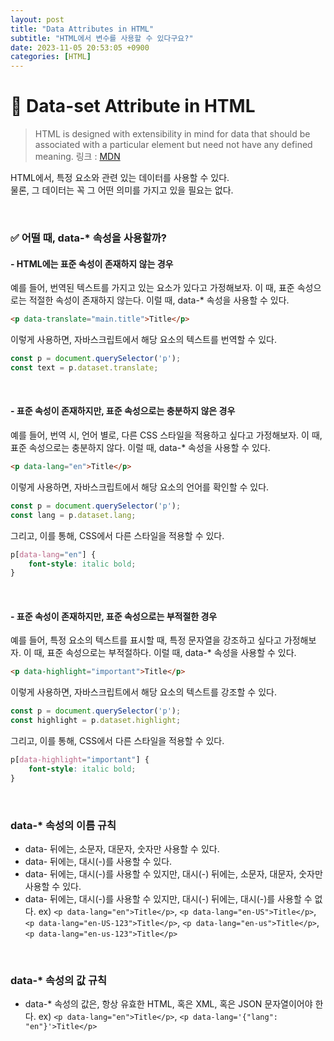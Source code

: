 ```yaml
---
layout: post
title: "Data Attributes in HTML"
subtitle: "HTML에서 변수를 사용할 수 있다구요?"
date: 2023-11-05 20:53:05 +0900
categories: [HTML]
---
```

# 🚀 Data-set Attribute in HTML

> HTML is designed with extensibility in mind for data that should be associated with a particular element but need not have any defined meaning. 링크 : [MDN](https://developer.mozilla.org/en-US/docs/Learn/HTML/Howto/Use_data_attributes)

HTML에서, 특정 요소와 관련 있는 데이터를 사용할 수 있다.  
물론, 그 데이터는 꼭 그 어떤 의미를 가지고 있을 필요는 없다.

<br>

### ✅ 어떨 때, data-* 속성을 사용할까?

#### - HTML에는 표준 속성이 존재하지 않는 경우

예를 들어, 번역된 텍스트를 가지고 있는 요소가 있다고 가정해보자.
이 때, 표준 속성으로는 적절한 속성이 존재하지 않는다.
이럴 때, data-* 속성을 사용할 수 있다.

```html
<p data-translate="main.title">Title</p>
```

이렇게 사용하면, 자바스크립트에서 해당 요소의 텍스트를 번역할 수 있다.

```javascript
const p = document.querySelector('p');
const text = p.dataset.translate;
```

<br>

#### - 표준 속성이 존재하지만, 표준 속성으로는 충분하지 않은 경우

예를 들어, 번역 시, 언어 별로, 다른 CSS 스타일을 적용하고 싶다고 가정해보자.
이 때, 표준 속성으로는 충분하지 않다.
이럴 때, data-* 속성을 사용할 수 있다.

```html
<p data-lang="en">Title</p>
```

이렇게 사용하면, 자바스크립트에서 해당 요소의 언어를 확인할 수 있다.

```javascript
const p = document.querySelector('p');
const lang = p.dataset.lang;
```

그리고, 이를 통해, CSS에서 다른 스타일을 적용할 수 있다.

```css
p[data-lang="en"] {
    font-style: italic bold;
}
```

<br>

#### - 표준 속성이 존재하지만, 표준 속성으로는 부적절한 경우

예를 들어, 특정 요소의 텍스트를 표시할 때, 특정 문자열을 강조하고 싶다고 가정해보자.
이 때, 표준 속성으로는 부적절하다.
이럴 때, data-* 속성을 사용할 수 있다.


```html
<p data-highlight="important">Title</p>
```


이렇게 사용하면, 자바스크립트에서 해당 요소의 텍스트를 강조할 수 있다.


```javascript
const p = document.querySelector('p');
const highlight = p.dataset.highlight;
```

그리고, 이를 통해, CSS에서 다른 스타일을 적용할 수 있다.


```css
p[data-highlight="important"] {
    font-style: italic bold;
}
```

<br>

### data-* 속성의 이름 규칙

- data- 뒤에는, 소문자, 대문자, 숫자만 사용할 수 있다.
- data- 뒤에는, 대시(-)를 사용할 수 있다.
- data- 뒤에는, 대시(-)를 사용할 수 있지만, 대시(-) 뒤에는, 소문자, 대문자, 숫자만 사용할 수 있다.
- data- 뒤에는, 대시(-)를 사용할 수 있지만, 대시(-) 뒤에는, 대시(-)를 사용할 수 없다.
ex) `<p data-lang="en">Title</p>`, `<p data-lang="en-US">Title</p>`, `<p data-lang="en-US-123">Title</p>`, `<p data-lang="en-us">Title</p>`, `<p data-lang="en-us-123">Title</p>`

<br>

### data-* 속성의 값 규칙

- data-* 속성의 값은, 항상 유효한 HTML, 혹은 XML, 혹은 JSON 문자열이어야 한다.
ex) `<p data-lang="en">Title</p>`, `<p data-lang='{"lang": "en"}'>Title</p>`

<br>